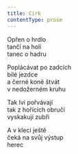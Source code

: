 ```yaml
---
title: Cirk
contentType: prose
---
```


<section>

Opřen o hrdlo  
tančí na holi  
tanec o hadru

Poplácávat po zadcích  
bílé jezdce  
a černé koně štvát  
v nedožerném kruhu

Tak lvi pořvávají  
tak z hořících obručí  
vyskakují zubři

A v kleci ještě  
čeká na svůj výstup  
herec

</section>
